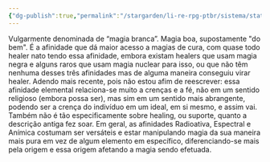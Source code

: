 ```yaml
---
{"dg-publish":true,"permalink":"/stargarden/li-re-rpg-ptbr/sistema/stats/afinidades-elementais/animica/","created":"2025-01-11T01:27:25.606-03:00","updated":"2025-01-12T02:32:57.936-03:00"}
---
```



Vulgarmente denominada de “magia branca”. Magia boa, supostamente "do bem". É a afinidade que dá maior acesso a magias de cura, com quase todo healer nato tendo essa afinidade, embora existam healers que usam magia negra e alguns raros que usam magia nuclear para isso, ou que não têm nenhuma desses três afinidades mas de alguma maneira conseguiu virar healer. Adendo mais recente, pois não estou afim de reescrever: essa afinidade elemental relaciona-se muito a crenças e a fé, não em um sentido religioso (embora possa ser), mas sim em um sentido mais abrangente, podendo ser a crença do indivíduo em um ideal, em si mesmo, e assim vai. Também não é tão especificamente sobre healing, ou suporte, quanto a descrição antiga fez soar. Em geral, as afinidades Radioativa, Espectral e Anímica costumam ser versáteis e estar manipulando magia da sua maneira mais pura em vez de algum elemento em específico, diferenciando-se mais pela origem e essa origem afetando a magia sendo efetuada.